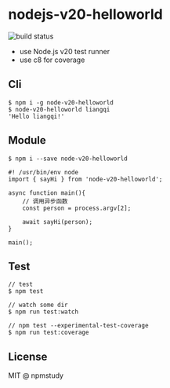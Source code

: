 # nodejs-v20-helloworld

![build status](https://github.com/npmstudy/node-v20-helloworld/actions/workflows/main.yml/badge.svg)

- use Node.js v20 test runner
- use c8 for coverage

## Cli

```
$ npm i -g node-v20-helloworld
$ node-v20-helloworld liangqi
'Hello liangqi!'
```

## Module

```
$ npm i --save node-v20-helloworld
```

```
#! /usr/bin/env node
import { sayHi } from 'node-v20-helloworld';

async function main(){
	// 调用异步函数
	const person = process.argv[2];

	await sayHi(person);
}

main();

```

## Test

```
// test
$ npm test

// watch some dir
$ npm run test:watch

// npm test --experimental-test-coverage
$ npm run test:coverage
```

## License

MIT @ npmstudy